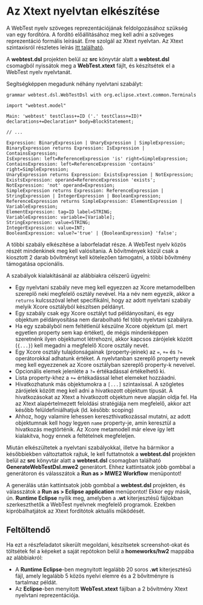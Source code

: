 # Az Xtext nyelvtan elkészítése

A WebTest nyelv szöveges reprezentációjának feldolgozásához szükség van egy fordítóra. A fordító előállításához meg kell adni a szöveges reprezentáció formális leírását. Erre szolgál az Xtext nyelvtan. Az Xtext szintaxisról részletes leírás [itt található](https://eclipse.dev/Xtext/documentation/301_grammarlanguage.html).

A **webtest.dsl** projekten belül az **src** könyvtár alatt a **webtest.dsl** csomagból nyissátok meg a **WebTest.xtext** fájlt, és készítsétek el a WebTest nyelv nyelvtanát.

Segítségképpen megadunk néhány nyelvtani szabályt:

```
grammar webtest.dsl.WebTestDsl with org.eclipse.xtext.common.Terminals

import "webtest.model"

Main: 'webtest' testClass+=ID ('.' testClass+=ID)* declarations+=Declaration* body=BlockStatement;

// ...

Expression: BinaryExpression | UnaryExpression | SimpleExpression;
BinaryExpression returns Expression: IsExpression | ContainsExpression;
IsExpression: left=ReferenceExpression 'is' right=SimpleExpression;
ContainsExpression: left=ReferenceExpression 'contains' right=SimpleExpression;
UnaryExpression returns Expression: ExistsExpression | NotExpression;
ExistsExpression: operand=ReferenceExpression 'exists';
NotExpression: 'not' operand=Expression;
SimpleExpression returns Expression: ReferenceExpression | StringExpression | IntegerExpression | BooleanExpression;
ReferenceExpression returns SimpleExpression: ElementExpression | VariableExpression;
ElementExpression: tag=ID label=STRING;
VariableExpression: variable=[Variable];
StringExpression: value=STRING;
IntegerExpression: value=INT;
BooleanExpression: value?='true' | {BooleanExpression} 'false';
```

A többi szabály elkészítése a laborfeladat része. A WebTest nyelv közös részét mindenkinek meg kell valósítania. A bővítmények közül csak a kiosztott 2 darab bővítményt kell kötelezően támogatni, a többi bővítmény támogatása opcionális.

A szabályok kialakításánál az alábbiakra célszerű ügyelni:

* Egy nyelvtani szabály neve meg kell egyezzen az Xcore metamodellben szereplő neki megfelelő osztály nevével. Ha a név nem egyezik, akkor a `returns` kulcsszóval lehet specifikálni, hogy az adott nyelvtani szabály melyik Xcore osztályból készítsen példányt.
* Egy szabály csak egy Xcore osztályt tud példányosítani, és egy objektum példányosítása nem darabolható fel több nyelvtani szabályra.
* Ha egy szabályból nem feltétlenül készülne Xcore objektum (pl. mert egyetlen property sem kap értéket), de mégis mindenképpen szeretnénk ilyen objektumot létrehozni, akkor kapcsos zárójelek között (`{...}`) kell megadni a megfelelő Xcore osztály nevét.
* Egy Xcore osztály tulajdonságainak (property-jeinek) az `=`, `+=` és `?=` operátorokkal adhatunk értéket. A nyelvtanban szereplő property nevek meg kell egyezzenek az Xcore osztályban szereplő property-k neveivel.
* Opcionális elemek jelenléte a `?=` értékadással értékelhető ki.
* Lista property-khez a `+=` értékadással lehet elemeket hozzáadni.
* Hivatkozhatunk más objektumokra a `[...]` szintaxissal. A szögletes zárójelek között meg kell adni a hivatkozott objektum típusát. A hivatkozásokat az Xtext a hivatkozott objektum neve alapján oldja fel. Ha az Xtext alapértelmezett feloldási stratégiája nem megfelelő, akkor azt később felüldefiniálhatjuk (ld. később: scoping)
* Ahhoz, hogy valamire lehessen kereszthivatkozással mutatni, az adott objektumnak kell hogy legyen `name` property-je, amin keresztül a hivatkozás megtörténik. Az Xcore metamodell már eleve így lett kialakítva, hogy ennek a feltételnek megfeleljen.

Miután elkészültetek a nyelvtani szabályokkal, illetve ha bármikor a későbbiekben változtattok rajtuk, le kell futtatnotok a **webtest.dsl** projekten belül az **src** könyvtár alatt a **webtest.dsl** csomagban található **GenerateWebTestDsl.mwe2** generátort. Ehhez kattintsatok jobb gombbal a generátoron és válasszátok a **Run as > MWE2 Workflow** menüpontot!

A generálás után kattintsatok jobb gombbal a **webtest.dsl** projekten, és válasszátok a **Run as > Eclipse application** menüpontot! Ekkor egy másik, ún. **Runtime Eclipse** nyílik meg, amelyben a **.wt** kiterjesztésű fájlokban szerkeszthetők a WebTest nyelvnek megfelelő programok. Ezekben kipróbálhatjátok az Xtext fordítótok aktuális működését.

## Feltöltendő

Ha ezt a részfeladatot sikerült megoldani, készítsetek screenshot-okat és töltsétek fel a képeket a saját repótokon belül a **homeworks/hw2** mappába az alábbiakról:

* A **Runtime Eclipse**-ben megnyitott legalább 20 soros **.wt** kiterjesztésű fájl, amely legalább 5 közös nyelvi elemre és a 2 bővítményre is tartalmaz példát.
* Az **Eclipse**-ben menyitott **WebTest.xtext** fájlban a 2 bővítmény Xtext nyelvtani reprezentációja.
